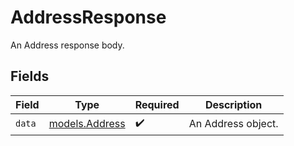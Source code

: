 # AddressResponse

An Address response body.


## Fields

| Field                                  | Type                                   | Required                               | Description                            |
| -------------------------------------- | -------------------------------------- | -------------------------------------- | -------------------------------------- |
| `data`                                 | [models.Address](../models/address.md) | :heavy_check_mark:                     | An Address object.                     |